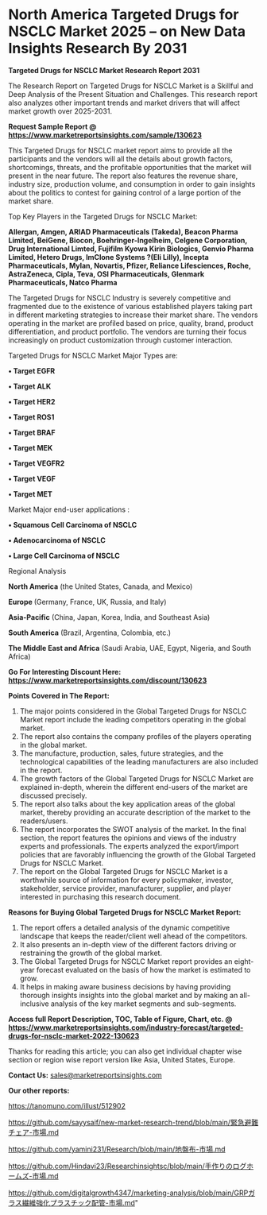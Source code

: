 # North America Targeted Drugs for NSCLC Market 2025 – on New Data Insights Research By 2031

<strong>Targeted Drugs for NSCLC Market Research Report 2031</strong>

The Research Report on Targeted Drugs for NSCLC Market is a Skillful and Deep Analysis of the Present Situation and Challenges. This research report also analyzes other important trends and market drivers that will affect market growth over 2025-2031.

<strong>Request Sample Report @ <a href=https://www.marketreportsinsights.com/sample/130623>https://www.marketreportsinsights.com/sample/130623</a></strong>

This Targeted Drugs for NSCLC market report aims to provide all the participants and the vendors will all the details about growth factors, shortcomings, threats, and the profitable opportunities that the market will present in the near future. The report also features the revenue share, industry size, production volume, and consumption in order to gain insights about the politics to contest for gaining control of a large portion of the market share.

Top Key Players in the Targeted Drugs for NSCLC Market:

<strong>Allergan, Amgen, ARIAD Pharmaceuticals (Takeda), Beacon Pharma Limited, BeiGene, Biocon, Boehringer-Ingelheim, Celgene Corporation, Drug International Limted, Fujifilm Kyowa Kirin Biologics, Genvio Pharma Limited, Hetero Drugs, ImClone Systems ?(Eli Lilly), Incepta Pharmaceuticals, Mylan, Novartis, Pfizer, Reliance Lifesciences, Roche, AstraZeneca, Cipla, Teva, OSI Pharmaceuticals, Glenmark Pharmaceuticals, Natco Pharma</strong>

The Targeted Drugs for NSCLC Industry is severely competitive and fragmented due to the existence of various established players taking part in different marketing strategies to increase their market share. The vendors operating in the market are profiled based on price, quality, brand, product differentiation, and product portfolio. The vendors are turning their focus increasingly on product customization through customer interaction.

Targeted Drugs for NSCLC Market Major Types are:

<strong>• Target EGFR

• Target ALK

• Target HER2

• Target ROS1

• Target BRAF

• Target MEK

• Target VEGFR2

• Target VEGF

• Target MET</strong>

Market Major end-user applications :

<strong>• Squamous Cell Carcinoma of NSCLC

• Adenocarcinoma of NSCLC

• Large Cell Carcinoma of NSCLC</strong>

Regional Analysis

</u><strong><b>North America</b></strong> (the United States, Canada, and Mexico)

<strong><b>Europe </b></strong>(Germany, France, UK, Russia, and Italy)

<strong><b>Asia-Pacific</b></strong> (China, Japan, Korea, India, and Southeast Asia)

<strong><b>South America</b></strong> (Brazil, Argentina, Colombia, etc.)

<strong><b>The Middle East and Africa</b></strong> (Saudi Arabia, UAE, Egypt, Nigeria, and South Africa)

<strong>Go For Interesting Discount Here: <a href=https://www.marketreportsinsights.com/discount/130623>https://www.marketreportsinsights.com/discount/130623</a></strong>

<strong>Points Covered in The Report:</strong>
<ol>
  <li>The major points considered in the Global Targeted Drugs for NSCLC Market report include the leading competitors operating in the global market.</li>
  <li>The report also contains the company profiles of the players operating in the global market.</li>
  <li>The manufacture, production, sales, future strategies, and the technological capabilities of the leading manufacturers are also included in the report.</li>
  <li>The growth factors of the Global Targeted Drugs for NSCLC Market are explained in-depth, wherein the different end-users of the market are discussed precisely.</li>
  <li>The report also talks about the key application areas of the global market, thereby providing an accurate description of the market to the readers/users.</li>
  <li>The report incorporates the SWOT analysis of the market. In the final section, the report features the opinions and views of the industry experts and professionals. The experts analyzed the export/import policies that are favorably influencing the growth of the Global Targeted Drugs for NSCLC Market.</li>
  <li>The report on the Global Targeted Drugs for NSCLC Market is a worthwhile source of information for every policymaker, investor, stakeholder, service provider, manufacturer, supplier, and player interested in purchasing this research document.</li>
</ol>
<strong>Reasons for Buying Global Targeted Drugs for NSCLC Market Report:</strong>

<ol>
  <li>The report offers a detailed analysis of the dynamic competitive landscape that keeps the reader/client well ahead of the competitors.</li>
  <li>It also presents an in-depth view of the different factors driving or restraining the growth of the global market.</li>
  <li>The Global Targeted Drugs for NSCLC Market report provides an eight-year forecast evaluated on the basis of how the market is estimated to grow.</li>
  <li>It helps in making aware business decisions by having providing thorough insights insights into the global market and by making an all-inclusive analysis of the key market segments and sub-segments.</li>
</ol>
<strong>Access full Report Description, TOC, Table of Figure, Chart, etc. @ <a href=https://www.marketreportsinsights.com/industry-forecast/targeted-drugs-for-nsclc-market-2022-130623>https://www.marketreportsinsights.com/industry-forecast/targeted-drugs-for-nsclc-market-2022-130623</a></strong>


Thanks for reading this article; you can also get individual chapter wise section or region wise report version like Asia, United States, Europe.

<strong>Contact Us:</strong>
sales@marketreportsinsights.com

<strong>Our other reports:</strong>

<a href=https://tanomuno.com/illust/512902>https://tanomuno.com/illust/512902</a>

<a href=https://github.com/sayysaif/new-market-research-trend/blob/main/緊急避難チェア-市場.md>https://github.com/sayysaif/new-market-research-trend/blob/main/緊急避難チェア-市場.md</a>

<a href=https://github.com/yamini231/Research/blob/main/地盤布-市場.md>https://github.com/yamini231/Research/blob/main/地盤布-市場.md</a>

<a href=https://github.com/Hindavi23/Researchinsightsc/blob/main/手作りのログホームズ-市場.md>https://github.com/Hindavi23/Researchinsightsc/blob/main/手作りのログホームズ-市場.md</a>

<a href=https://github.com/digitalgrowth4347/marketing-analysis/blob/main/GRPガラス繊維強化プラスチック配管-市場.md>https://github.com/digitalgrowth4347/marketing-analysis/blob/main/GRPガラス繊維強化プラスチック配管-市場.md</a>"
